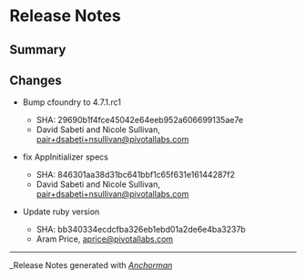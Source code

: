 # Release Notes

## Summary

## Changes

* Bump cfoundry to 4.7.1.rc1
    * SHA: 29690b1f4fce45042e64eeb952a606699135ae7e
    * David Sabeti and Nicole Sullivan, pair+dsabeti+nsullivan@pivotallabs.com


* fix AppInitializer specs
    * SHA: 846301aa38d31bc641bbf1c65f631e16144287f2
    * David Sabeti and Nicole Sullivan, pair+dsabeti+nsullivan@pivotallabs.com


* Update ruby version
    * SHA: bb340334ecdcfba326eb1ebd01a2de6e4ba3237b
    * Aram Price, aprice@pivotallabs.com


------

_Release Notes generated with _[Anchorman](http://github.com/infews/anchorman)_